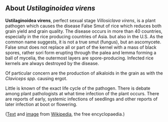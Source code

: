About *Ustilaginoidea virens* 
-----------------------------



**Ustilaginoidea virens**, perfect sexual stage *Villosiclava virens*,
is a plant pathogen which causes the disease False Smut of rice which
reduces both grain yield and grain quality. The disease occurs in more
than 40 countries, especially in the rice producing countries of Asia.
but also in the U.S. As the common name suggests, it is not a true smut
(fungus), but an ascomycete. False smut does not replace all or part of
the kernel with a mass of black spores, rather sori form erupting
through the palea and lemma forming a ball of mycelia, the outermost
layers are spore-producing. Infected rice kernels are always destroyed
by the disease.

Of particular concern are the production of alkaloids in the grain as
with the *Claviceps spp.* causing ergot.

Little is known of the exact life cycle of the pathogen. There is debate
among plant pathologists at what time infection of the plant occurs.
There are reports of early, systemic infections of seedlings and other
reports of later infection at boot or flowering.

([Text](http://en.wikipedia.org/wiki/Ustilaginoidea_virens) and
[image](https://commons.wikimedia.org/wiki/File:U.Virens.jpg) from
[Wikipedia](http://en.wikipedia.org/), the free encyclopaedia.)
